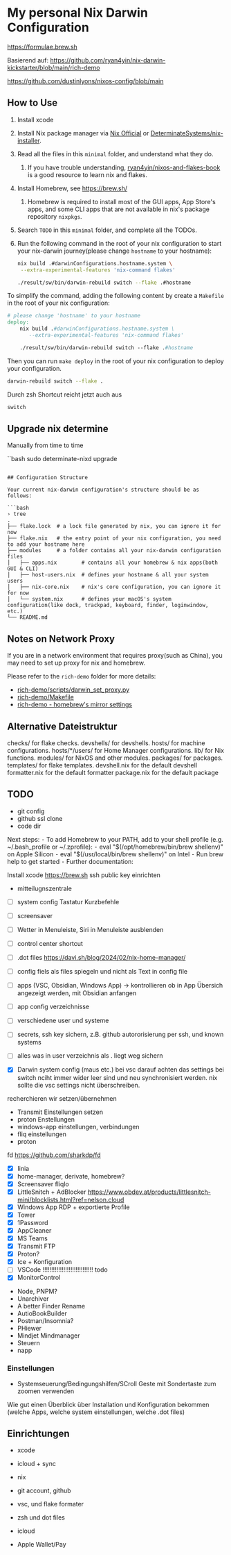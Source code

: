 # My personal Nix Darwin Configuration

https://formulae.brew.sh

Basierend auf:
https://github.com/ryan4yin/nix-darwin-kickstarter/blob/main/rich-demo

https://github.com/dustinlyons/nixos-config/blob/main

## How to Use

1. Install xcode
1. Install Nix package manager via [Nix Official](https://nixos.org/download.html#nix-install-macos) or [DeterminateSystems/nix-installer](https://github.com/DeterminateSystems/nix-installer).
1. Read all the files in this `minimal` folder, and understand what they do.
   1. If you have trouble understanding, [ryan4yin/nixos-and-flakes-book](https://github.com/ryan4yin/nixos-and-flakes-book) is a good resource to learn nix and flakes.
1. Install Homebrew, see <https://brew.sh/>
   1. Homebrew is required to install most of the GUI apps, App Store's apps, and some CLI apps that are not available in nix's package repository `nixpkgs`.
1. Search `TODO` in this `minimal` folder, and complete all the TODOs.
1. Run the following command in the root of your nix configuration to start your nix-darwin journey(please change `hostname` to your hostname):

   ```bash
   nix build .#darwinConfigurations.hostname.system \
   	--extra-experimental-features 'nix-command flakes'

   ./result/sw/bin/darwin-rebuild switch --flake .#hostname
   ```

To simplify the command, adding the following content by create a `Makefile` in the root of your nix configuration:

```makefile
# please change 'hostname' to your hostname
deploy:
	nix build .#darwinConfigurations.hostname.system \
	   --extra-experimental-features 'nix-command flakes'

	./result/sw/bin/darwin-rebuild switch --flake .#hostname
```

Then you can run `make deploy` in the root of your nix configuration to deploy your configuration.

```bash
darwin-rebuild switch --flake .
```

Durch zsh Shortcut reicht jetzt auch aus

```bash
switch
```

## Upgrade nix determine

Manually from time to time

``bash
sudo determinate-nixd upgrade

````

## Configuration Structure

Your current nix-darwin configuration's structure should be as follows:

```bash
› tree
.
├── flake.lock  # a lock file generated by nix, you can ignore it for now
├── flake.nix   # the entry point of your nix configuration, you need to add your hostname here
├── modules     # a folder contains all your nix-darwin configuration files
│   ├── apps.nix        # contains all your homebrew & nix apps(both GUI & CLI)
│   ├── host-users.nix  # defines your hostname & all your system users
│   ├── nix-core.nix    # nix's core configuration, you can ignore it for now
│   └── system.nix      # defines your macOS's system configuration(like dock, trackpad, keyboard, finder, loginwindow, etc.)
└── README.md
````

## Notes on Network Proxy

If you are in a network environment that requires proxy(such as China), you may need to set up proxy for nix and homebrew.

Please refer to the `rich-demo` folder for more details:

- [rich-demo/scripts/darwin_set_proxy.py](/rich-demo/scripts/darwin_set_proxy.py)
- [rich-demo/Makefile](/rich-demo/Makefile)
- [rich-demo - homebrew's mirror settings](/rich-demo/modules/homebrew-mirror.nix)

## Alternative Dateistruktur

checks/ for flake checks.
devshells/ for devshells.
hosts/ for machine configurations.
hosts/\*/users/ for Home Manager configurations.
lib/ for Nix functions.
modules/ for NixOS and other modules.
packages/ for packages.
templates/ for flake templates.
devshell.nix for the default devshell
formatter.nix for the default formatter
package.nix for the default package

## TODO

- git config
- github ssl clone
- code dir

Next steps:
⁃ To add Homebrew to your PATH, add to your shell profile (e.g. ~/.bash_profile or ~/.zprofile):
⁃ eval "$(/opt/homebrew/bin/brew shellenv)" on Apple Silicon
	⁃	eval "$(/usr/local/bin/brew shellenv)" on Intel
⁃ Run brew help to get started
⁃ Further documentation:

Install xcode
https://brew.sh
ssh public key einrichten

- mitteilugnszentrale
- [ ] system config Tastatur Kurzbefehle
- [ ] screensaver
- [ ] Wetter in Menuleiste, Siri in Menuleiste ausblenden
- [ ] control center shortcut
- [ ] .dot files https://davi.sh/blog/2024/02/nix-home-manager/
- [ ] config fiels als files spiegeln und nicht als Text in config file
- [ ] apps (VSC, Obsidian, Windows App) -> kontrollieren ob in App Übersich angezeigt werden, mit Obsidian anfangen

- [ ] app config verzeichnisse
- [ ] verschiedene user und systeme
- [ ] secrets, ssh key sichern, z.B. github autororisierung per ssh, und known systems
- [ ] alles was in user verzeichnis als . liegt weg sichern
- [x] Darwin system config (maus etc.)
      bei vsc darauf achten das settings bei switch nciht immer wider leer sind und neu synchronisiert werden. nix sollte die vsc settings nicht überschreiben.

recherchieren wir setzen/übernehmen

- Transmit Einstellungen setzen
- proton Enstellungen
- windows-app einstellungen, verbindungen
- fliq einstellungen
- proton

fd https://github.com/sharkdp/fd

- [x] Iinia
- [x] home-manager, derivate, homebrew?
- [x] Screensaver fliqlo
- [x] LittleSnitch + AdBlocker https://www.obdev.at/products/littlesnitch-mini/blocklists.html?ref=nelson.cloud
- [x] Windows App RDP + exportierte Profile
- [x] Tower
- [x] 1Password
- [x] AppCleaner
- [x] MS Teams
- [x] Transmit FTP
- [x] Proton?
- [x] Ice + Konfiguration
- [ ] VSCode !!!!!!!!!!!!!!!!!!!!!!!!!!!!! todo
- [x] MonitorControl
- Node, PNPM?
- Unarchiver
- A better Finder Rename
- AutioBookBuilder
- Postman/Insomnia?
- PHiewer
- Mindjet Mindmanager
- Steuern
- napp

### Einstellungen

- Systemseuerung/Bedingungshilfen/SCroll Geste mit Sondertaste zum zoomen verwenden

Wie gut einen Überblick über Installation und Konfiguration bekommen (welche Apps, welche system einstellungen, welche .dot files)

## Einrichtungen

- xcode
- icloud + sync
- nix

- git account, github
- vsc, und flake formater
- zsh und dot files

- icloud
- Apple Wallet/Pay
